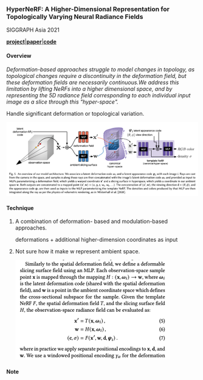 ### HyperNeRF: A Higher-Dimensional Representation for Topologically Varying Neural Radiance Fields

SIGGRAPH Asia 2021

[**project**](https://hypernerf.github.io/)|[**paper**](https://arxiv.org/abs/2106.13228)|[**code**](https://github.com/google/hypernerf)

#### **Overview**

*Deformation-based approaches struggle to model changes in topology, as topological changes require a discontinuity in the deformation field, but these deformation fields are necessarily continuous.We address this limitation by lifting NeRFs into a higher dimensional space, and by representing the 5D radiance field corresponding to each individual input image as a slice through this "hyper-space".*

Handle significant deformation or topological variation.

<img src="img/hypernerf1.png" style="zoom:50%;" />

#### **Technique**

1. A combination of deformation- based and modulation-based approaches.

   deformations + additional higher-dimension coordinates as input

   

2. Not sure how it make w represent ambient space.

   <img src="img/hypernerf2.png" style="zoom:50%;" />

   

   


#### **Note**



